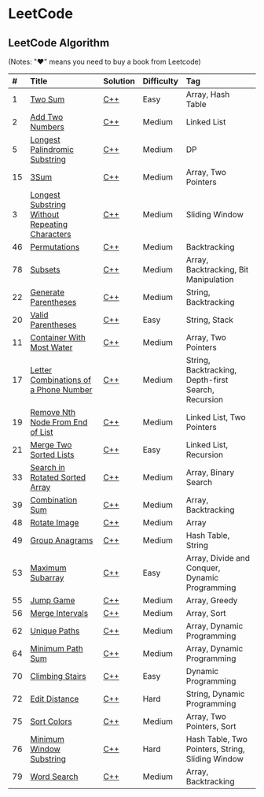 # LeetCode

## LeetCode Algorithm

\(Notes: "♥" means you need to buy a book from Leetcode\)

| \# | Title | Solution | Difficulty | Tag |
| :--- | :--- | :--- | :--- | :--- |
|1|[Two Sum](https://leetcode.com/problems/two-sum) | [C++](./algorithms/TwoSum/TwoSum.cc)|Easy|Array, Hash Table|
|2|[Add Two Numbers](https://leetcode.com/problems/add-two-numbers) | [C++](./algorithms/AddTwoNumbers/AddTwoNumbers.cc)|Medium|Linked List|
|5|[Longest Palindromic Substring](https://leetcode.com/problems/longest-palindromic-substring) | [C++](./algorithms/LongestPalindromicSubstring/LongestPalindromicSubstring.cc)|Medium|DP|
|15|[3Sum](https://leetcode.com/problems/3sum) | [C++](./algorithms/3sum/3sum.cc)|Medium|Array, Two Pointers|
|3|[Longest Substring Without Repeating Characters](https://leetcode.com/problems/longest-substring-without-repeating-characters) | [C++](./algorithms/LongestSubstringWithoutRepeatingCharacters/LongestSubstringWithoutRepeatingCharacters.cc)|Medium|Sliding Window|
|46|[Permutations](https://leetcode.com/problems/permutations) | [C++](./algorithms/Permutations/Permutations.cc)|Medium|Backtracking|
|78|[Subsets](https://leetcode.com/problems/subsets) | [C++](./algorithms/Subsets/Subsets.cc)|Medium|Array, Backtracking, Bit Manipulation|
|22|[Generate Parentheses](https://leetcode.com/problems/generate-parentheses/) | [C++](./algorithms/GenerateParentheses/GenerateParentheses.cc)|Medium|String, Backtracking|
|20|[Valid Parentheses](https://leetcode.com/problems/valid-parentheses) | [C++](./algorithms/ValidParentheses/ValidParentheses.cc)|Easy|String, Stack|
|11|[Container With Most Water](https://leetcode.com/problems/container-with-most-water) | [C++](./algorithms/ContainerWithMostWater/ContainerWithMostWater.cc)|Medium|Array, Two Pointers|
|17|[Letter Combinations of a Phone Number](https://leetcode.com/problems/letter-combinations-of-a-phone-number) | [C++](./algorithms/LetterCombinationsOfAPhoneNumber/LetterCombinationsOfAPhoneNumber.cc)|Medium|String, Backtracking, Depth-first Search, Recursion|
|19|[Remove Nth Node From End of List](https://leetcode.com/problems/remove-nth-node-from-end-of-list) | [C++](./algorithms/RemoveNthNodeFromEndOfList/RemoveNthNodeFromEndOfList.cc)|Medium|Linked List, Two Pointers|
|21|[Merge Two Sorted Lists](https://leetcode.com/problems/merge-two-sorted-lists) | [C++](./algorithms/MergeTwoSortedLists/MergeTwoSortedLists.cc)|Easy|Linked List, Recursion|
|33|[Search in Rotated Sorted Array](https://leetcode.com/problems/search-in-rotated-sorted-array) | [C++](./algorithms/SearchInRotatedSortedArray/SearchInRotatedSortedArray.cc)|Medium|Array, Binary Search|
|39|[Combination Sum](https://leetcode.com/problems/combination-sum/) | [C++](./algorithms/CombinationSum/CombinationSum.cc)|Medium|Array, Backtracking|
|48|[Rotate Image](https://leetcode.com/problems/rotate-image) | [C++](./algorithms/RotateImage/RotateImage.cc)|Medium|Array|
|49|[Group Anagrams](https://leetcode.com/problems/group-anagrams/) | [C++](./algorithms/GroupAnagrams/GroupAnagrams.cc)|Medium|Hash Table, String|
|53|[Maximum Subarray](https://leetcode.com/problems/maximum-subarray) | [C++](./algorithms/MaximumSubarray/MaximumSubarray.cc)|Easy|Array, Divide and Conquer, Dynamic Programming|
|55|[Jump Game](https://leetcode.com/problems/jump-game/) | [C++](./algorithms/JumpGame/JumpGame.cc)|Medium|Array, Greedy|
|56|[Merge Intervals](https://leetcode.com/problems/merge-intervals) | [C++](./algorithms/MergeIntervals/MergeIntervals.cc)|Medium|Array, Sort|
|62|[Unique Paths](https://leetcode.com/problems/unique-paths) | [C++](./algorithms/UniquePaths/UniquePaths.cc)|Medium|Array, Dynamic Programming|
|64|[Minimum Path Sum](https://leetcode.com/problems/minimum-path-sum/) | [C++](./algorithms/MinimumPathSum/MinimumPathSum.cc)|Medium|Array, Dynamic Programming|
|70|[Climbing Stairs](https://leetcode.com/problems/climbing-stairs) | [C++](./algorithms/ClimbingStairs/ClimbingStairs.cc)|Easy|Dynamic Programming|
|72|[Edit Distance](https://leetcode.com/problems/edit-distance) | [C++](./algorithms/EditDistance/EditDistance.cc)|Hard|String, Dynamic Programming|
|75|[Sort Colors](https://leetcode.com/problems/sort-colors) | [C++](./algorithms/SortColors/SortColors.cc)|Medium|Array, Two Pointers, Sort|
|76|[Minimum Window Substring](https://leetcode.com/problems/minimum-window-substring) | [C++](./algorithms/MinimumWindowSubstring/MinimumWindowSubstring.cc)|Hard|Hash Table, Two Pointers, String, Sliding Window|
|79|[Word Search](https://leetcode.com/problems/word-search) | [C++](./algorithms/WordSearch/WordSearch.cc)|Medium|Array, Backtracking|
